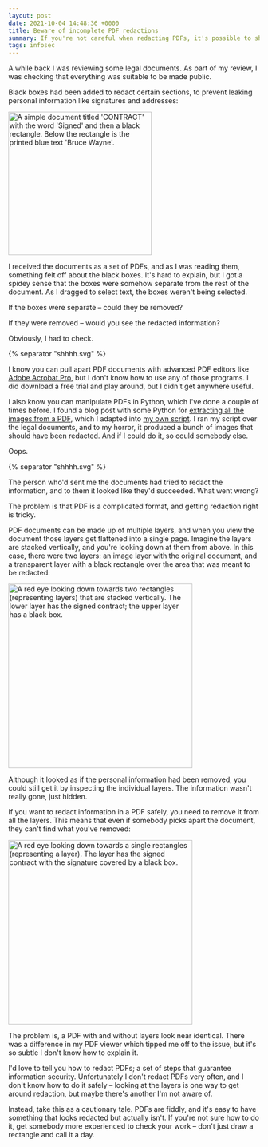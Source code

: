 ```yaml
---
layout: post
date: 2021-10-04 14:48:36 +0000
title: Beware of incomplete PDF redactions
summary: If you're not careful when redacting PDFs, it's possible to share more information than you intended.
tags: infosec
---
```


A while back I was reviewing some legal documents.
As part of my review, I was checking that everything was suitable to be made public.

Black boxes had been added to redact certain sections, to prevent leaking personal information like signatures and addresses:

<img src="/images/2021/redacted_contract.png" style="width: 287px;" alt="A simple document titled 'CONTRACT' with the word 'Signed' and then a black rectangle. Below the rectangle is the printed blue text 'Bruce Wayne'.">

I received the documents as a set of PDFs, and as I was reading them, something felt off about the black boxes.
It's hard to explain, but I got a spidey sense that the boxes were somehow separate from the rest of the document.
As I dragged to select text, the boxes weren't being selected.

If the boxes were separate – could they be removed?

If they were removed – would you see the redacted information?

Obviously, I had to check.

  {% separator "shhhh.svg" %}

I know you can pull apart PDF documents with advanced PDF editors like [Adobe Acrobat Pro][acrobat], but I don't know how to use any of those programs.
I did download a free trial and play around, but I didn't get anywhere useful.

I also know you can manipulate PDFs in Python, which I've done a couple of times before.
I found a blog post with some Python for [extracting all the images from a PDF][external_post], which I adapted into [my own script][own_script].
I ran my script over the legal documents, and to my horror, it produced a bunch of images that should have been redacted.
And if I could do it, so could somebody else.

Oops.

  {% separator "shhhh.svg" %}

The person who'd sent me the documents had tried to redact the information, and to them it looked like they'd succeeded.
What went wrong?

The problem is that PDF is a complicated format, and getting redaction right is tricky.

PDF documents can be made up of multiple layers, and when you view the document those layers get flattened into a single page.
Imagine the layers are stacked vertically, and you're looking down at them from above.
In this case, there were two layers: an image layer with the original document, and a transparent layer with a black rectangle over the area that was meant to be redacted:

<img src="/images/2021/pdf_with_layers.png" style="width: 369px;" alt="A red eye looking down towards two rectangles (representing layers) that are stacked vertically. The lower layer has the signed contract; the upper layer has a black box.">

Although it looked as if the personal information had been removed, you could still get it by inspecting the individual layers.
The information wasn't really gone, just hidden.

If you want to redact information in a PDF safely, you need to remove it from all the layers.
This means that even if somebody picks apart the document, they can't find what you've removed:

<img src="/images/2021/pdf_single_layer.png" style="width: 369px;" alt="A red eye looking down towards a single rectangles (representing a layer). The layer has the signed contract with the signature covered by a black box.">

The problem is, a PDF with and without layers look near identical.
There was a difference in my PDF viewer which tipped me off to the issue, but it's so subtle I don't know how to explain it.

I'd love to tell you how to redact PDFs; a set of steps that guarantee information security.
Unfortunately I don't redact PDFs very often, and I don't know how to do it safely – looking at the layers is one way to get around redaction, but maybe there's another I'm not aware of.

Instead, take this as a cautionary tale.
PDFs are fiddly, and it's easy to have something that looks redacted but actually isn't.
If you're not sure how to do it, get somebody more experienced to check your work – don't just draw a rectangle and call it a day.

[acrobat]: https://www.adobe.com/uk/acrobat/acrobat-pro.html
[external_post]: https://www.thepythoncode.com/code/extract-pdf-images-in-python
[own_script]: /files/2021/extract_images_from_pdf.py
